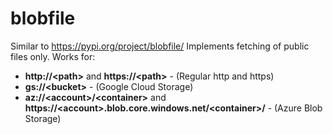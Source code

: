 # blobfile
Similar to https://pypi.org/project/blobfile/
Implements fetching of public files only.
Works for:
  - **http://\<path\>** and **https://\<path\>** - (Regular http and https)
  - **gs://\<bucket\>** - (Google Cloud Storage)
  - **az://\<account\>/\<container\>** and **https://\<account\>.blob.core.windows.net/\<container\>/** - (Azure Blob Storage)
